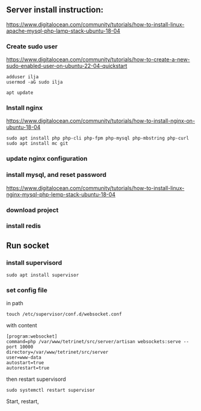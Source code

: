 
## Server install instruction: 

https://www.digitalocean.com/community/tutorials/how-to-install-linux-apache-mysql-php-lamp-stack-ubuntu-18-04 

### Create sudo user

https://www.digitalocean.com/community/tutorials/how-to-create-a-new-sudo-enabled-user-on-ubuntu-22-04-quickstart

```
adduser ilja 
usermod -aG sudo ilja
```

```
apt update
```

### Install nginx 
https://www.digitalocean.com/community/tutorials/how-to-install-nginx-on-ubuntu-18-04

```
sudo apt install php php-cli php-fpm php-mysql php-mbstring php-curl
sudo apt install mc git
```

### update nginx configuration

### install mysql, and reset password 
https://www.digitalocean.com/community/tutorials/how-to-install-linux-nginx-mysql-php-lemp-stack-ubuntu-18-04

### download project

### install redis


## Run socket

### install supervisord

```
sudo apt install supervisor
```

### set config file 

in path
```
touch /etc/supervisor/conf.d/websocket.conf
```

with content
```angular2html
[program:websocket]
command=php /var/www/tetrinet/src/server/artisan websockets:serve --port 10000
directory=/var/www/tetrinet/src/server
user=www-data
autostart=true
autorestart=true
```

then restart supervisord
```
sudo systemctl restart supervisor
```

Start, restart, 
```

```

